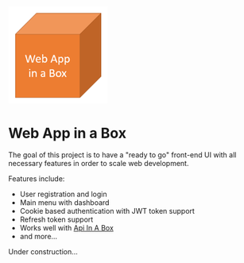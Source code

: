 <img src="./images/logo.png" width="200">

# Web App in a Box

The goal of this project is to have a "ready to go" front-end UI with all necessary features in order to scale web development.

Features include:

- User registration and login
- Main menu with dashboard
- Cookie based authentication with JWT token support
- Refresh token support
- Works well with [Api In A Box](https://github.com/hirre/api-in-a-box)
- and more...

Under construction...
